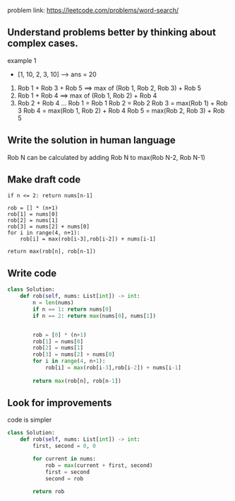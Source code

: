 problem link: https://leetcode.com/problems/word-search/

## Understand problems better by thinking about complex cases.
example 1 
- [1, 10, 2, 3, 10] --> ans = 20
1. Rob 1 + Rob 3 + Rob 5 ==> max of (Rob 1, Rob 2, Rob 3) + Rob 5
2. Rob 1 + Rob 4 ==> max of (Rob 1, Rob 2) + Rob 4
3. Rob 2 + Rob 4 
...
Rob 1 = Rob 1
Rob 2 = Rob 2
Rob 3 = max(Rob 1) + Rob 3
Rob 4 = max(Rob 1, Rob 2) + Rob 4 
Rob 5 = max(Rob 2, Rob 3) + Rob 5
 
## Write the solution in human language
Rob N can be calculated by adding Rob N to max(Rob N-2, Rob N-1)

## Make draft code
```
if n <= 2: return nums[n-1]

rob = [] * (n+1)
rob[1] = nums[0]
rob[2] = nums[1]
rob[3] = nums[2] + nums[0]
for i in range(4, n+1):
    rob[i] = max(rob[i-3],rob[i-2]) + nums[i-1]

return max(rob[n], rob[n-1])
```
## Write code
```python
class Solution:
    def rob(self, nums: List[int]) -> int:
        n = len(nums)
        if n == 1: return nums[0]
        if n == 2: return max(nums[0], nums[1])


        rob = [0] * (n+1)
        rob[1] = nums[0]
        rob[2] = nums[1]
        rob[3] = nums[2] + nums[0]
        for i in range(4, n+1):
            rob[i] = max(rob[i-3],rob[i-2]) + nums[i-1]
        
        return max(rob[n], rob[n-1])
```

## Look for improvements
code is simpler
``` python
class Solution:
    def rob(self, nums: List[int]) -> int:
        first, second = 0, 0

        for current in nums:
            rob = max(current + first, second)
            first = second
            second = rob
        
        return rob    
```